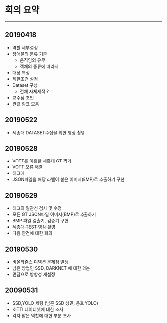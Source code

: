 # 회의 요약

---

## 20190418

- 역할 세부설정
- 장애물의 분류 기준
  - 움직임의 유무
  - 객체의 종류에 따라서
- 대상 특정
- 제한조건 설정
- Dataset 구성
  - 전체 자체제작 ?
- 교수님 조언
- 관련 링크 모음


## 20190522

- 세종대 DATASET수집을 위한 영상 촬영



## 20190528

- VOTT를 이용한 세종대 GT 찍기
- VOTT 오류 해결
- 태그에 
- JSON파일을 해당 라벨이 붙은 이미지(BMP)로 추출하기 구현 



## 20190529 

- 태그의 일관성 검사 및 수정
- 모든 GT JSON파일 이미지(BMP)로 추출하기
- BMP 파일 검출기, 검증기 구현
- ~~세종대 TEST 영상 촬영~~
- 다음 안건에 대한 회의

## 20190530

- 비올라존스 디텍션 문제점 발생
- 남은 방법인 SSD, DARKNET 에 대한 의논
- 면담으로 방향성 재설정

## 20090531

- SSD,YOLO 세팅 (남훈 SSD 성민, 용호 YOLO)
- KITTI 데이터셋에 대한 조사
- 각자 맡은 역할에 대한 부분 조사
